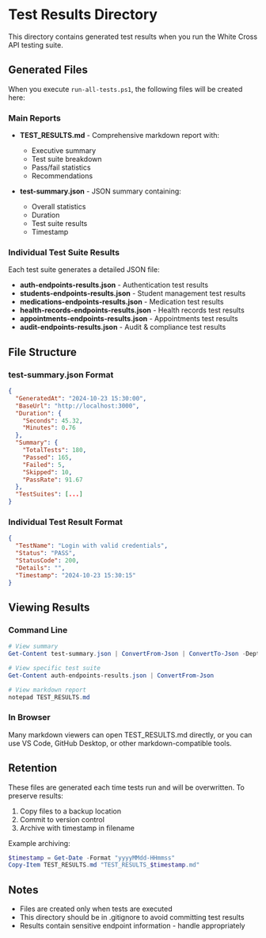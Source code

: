 # Test Results Directory

This directory contains generated test results when you run the White Cross API testing suite.

## Generated Files

When you execute `run-all-tests.ps1`, the following files will be created here:

### Main Reports

- **TEST_RESULTS.md** - Comprehensive markdown report with:
  - Executive summary
  - Test suite breakdown
  - Pass/fail statistics
  - Recommendations

- **test-summary.json** - JSON summary containing:
  - Overall statistics
  - Duration
  - Test suite results
  - Timestamp

### Individual Test Suite Results

Each test suite generates a detailed JSON file:

- **auth-endpoints-results.json** - Authentication test results
- **students-endpoints-results.json** - Student management test results
- **medications-endpoints-results.json** - Medication test results
- **health-records-endpoints-results.json** - Health records test results
- **appointments-endpoints-results.json** - Appointments test results
- **audit-endpoints-results.json** - Audit & compliance test results

## File Structure

### test-summary.json Format

```json
{
  "GeneratedAt": "2024-10-23 15:30:00",
  "BaseUrl": "http://localhost:3000",
  "Duration": {
    "Seconds": 45.32,
    "Minutes": 0.76
  },
  "Summary": {
    "TotalTests": 180,
    "Passed": 165,
    "Failed": 5,
    "Skipped": 10,
    "PassRate": 91.67
  },
  "TestSuites": [...]
}
```

### Individual Test Result Format

```json
{
  "TestName": "Login with valid credentials",
  "Status": "PASS",
  "StatusCode": 200,
  "Details": "",
  "Timestamp": "2024-10-23 15:30:15"
}
```

## Viewing Results

### Command Line

```powershell
# View summary
Get-Content test-summary.json | ConvertFrom-Json | ConvertTo-Json -Depth 10

# View specific test suite
Get-Content auth-endpoints-results.json | ConvertFrom-Json

# View markdown report
notepad TEST_RESULTS.md
```

### In Browser

Many markdown viewers can open TEST_RESULTS.md directly, or you can use VS Code, GitHub Desktop, or other markdown-compatible tools.

## Retention

These files are generated each time tests run and will be overwritten. To preserve results:

1. Copy files to a backup location
2. Commit to version control
3. Archive with timestamp in filename

Example archiving:
```powershell
$timestamp = Get-Date -Format "yyyyMMdd-HHmmss"
Copy-Item TEST_RESULTS.md "TEST_RESULTS_$timestamp.md"
```

## Notes

- Files are created only when tests are executed
- This directory should be in .gitignore to avoid committing test results
- Results contain sensitive endpoint information - handle appropriately
